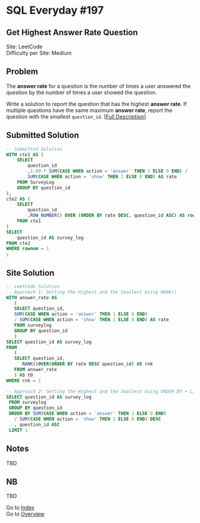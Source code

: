 # SQL Everyday \#197

## Get Highest Answer Rate Question

Site: LeetCode\
Difficulty per Site: Medium

## Problem

The **answer rate** for a question is the number of times a user answered the question by the number of times a user showed the question.

Write a solution to report the question that has the highest **answer rate**. If multiple questions have the same maximum **answer rate**, report the question with the smallest `question_id`. [[Full Description](https://leetcode.com/problems/get-highest-answer-rate-question/)]

## Submitted Solution

```sql
-- Submitted Solution
WITH cte1 AS (
    SELECT
        question_id
        ,1.00 * SUM(CASE WHEN action = 'answer' THEN 1 ELSE 0 END) /
        SUM(CASE WHEN action = 'show' THEN 1 ELSE 0 END) AS rate
    FROM SurveyLog
    GROUP BY question_id
),
cte2 AS (
    SELECT
        question_id
        ,ROW_NUMBER() OVER (ORDER BY rate DESC, question_id ASC) AS rownum
    FROM cte1
)
SELECT
    question_id AS survey_log
FROM cte2
WHERE rownum = 1
;
```

## Site Solution

```sql
-- LeetCode Solution 
-- Approach 1: Getting the Highest and the Smallest Using RANK()
WITH answer_rate AS
   (
   SELECT question_id, 
   SUM(CASE WHEN action = 'answer' THEN 1 ELSE 0 END) 
   / SUM(CASE WHEN action = 'show' THEN 1 ELSE 0 END) AS rate
   FROM surveylog
   GROUP BY question_id
   )
SELECT question_id AS survey_log
FROM 
   (
   SELECT question_id, 
      RANK()OVER(ORDER BY rate DESC question_id) AS rnk
   FROM answer_rate
   ) AS t0
WHERE rnk = 1

-- Approach 2: Getting the Highest and the Smallest Using ORDER BY + LIMIT
SELECT question_id AS survey_log
 FROM surveylog
 GROUP BY question_id
 ORDER BY SUM(CASE WHEN action = 'answer' THEN 1 ELSE 0 END)
   / SUM(CASE WHEN action = 'show' THEN 1 ELSE 0 END) DESC
   , question_id ASC
 LIMIT 1
```

## Notes

TBD

## NB

TBD

Go to [Index](../?tab=readme-ov-file#index)\
Go to [Overview](../?tab=readme-ov-file)
